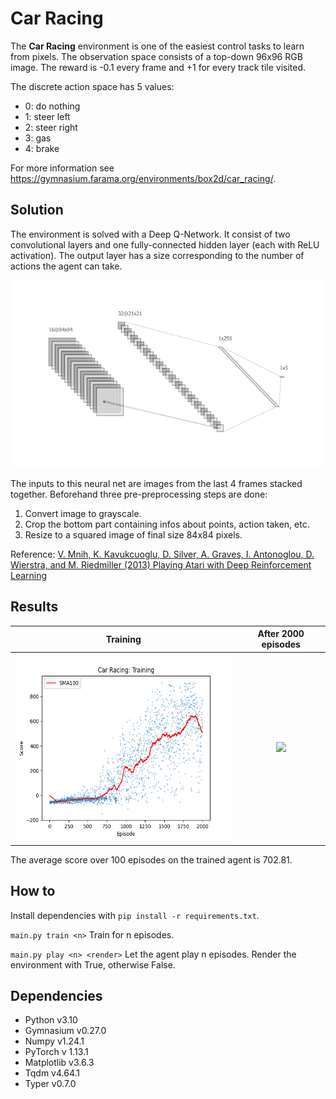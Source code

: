 # Car Racing

The **Car Racing** environment is one of the easiest control tasks to learn from pixels. The observation space consists of a top-down 96x96 RGB image. The reward is -0.1 every frame and +1 for every track tile visited.

The discrete action space has 5 values:
- 0: do nothing
- 1: steer left
- 2: steer right
- 3: gas
- 4: brake

For more information see https://gymnasium.farama.org/environments/box2d/car_racing/.


## Solution

The environment is solved with a Deep Q-Network. It consist of two convolutional layers and one fully-connected hidden layer (each with ReLU activation). The output layer has a size corresponding to the number of actions the agent can take.

<p align="center"><img src="img/racing_net.png?raw=true" height="300"></p>

The inputs to this neural net are images from the last 4 frames stacked together. Beforehand three pre-preprocessing steps are done:
1. Convert image to grayscale.
2. Crop the bottom part containing infos about points, action taken, etc.
3. Resize to a squared image of final size 84x84 pixels.

Reference: [V. Mnih, K. Kavukcuoglu, D. Silver, A. Graves, I. Antonoglou, D. Wierstra, and M. Riedmiller (2013) Playing Atari with Deep Reinforcement Learning](https://arxiv.org/abs/1312.5602)


## Results

| Training                                                    | After 2000 episodes                                |
|:-----------------------------------------------------------:|:--------------------------------------------------:|
| <img src="img/dqn_training.png?raw=true" height="300">      | <img src="img/dqn.gif?raw=true" height="300">      |


The average score over 100 episodes on the trained agent is 702.81.


## How to

Install dependencies with `pip install -r requirements.txt`.

`main.py train <n>` Train for n episodes.

`main.py play <n> <render>` Let the agent play n episodes. Render the environment with True, otherwise False.


## Dependencies

- Python v3.10
- Gymnasium v0.27.0
- Numpy v1.24.1
- PyTorch v 1.13.1
- Matplotlib v3.6.3
- Tqdm v4.64.1
- Typer v0.7.0
